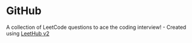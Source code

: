 # GitHub
A collection of LeetCode questions to ace the coding interview! - Created using [LeetHub v2](https://github.com/arunbhardwaj/LeetHub-2.0)
